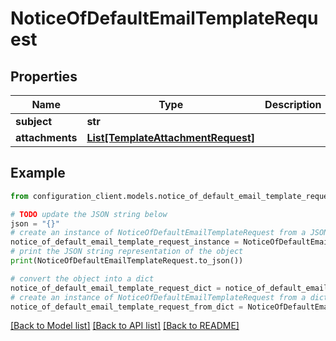 # NoticeOfDefaultEmailTemplateRequest


## Properties

Name | Type | Description | Notes
------------ | ------------- | ------------- | -------------
**subject** | **str** |  | [optional] 
**attachments** | [**List[TemplateAttachmentRequest]**](TemplateAttachmentRequest.md) |  | [optional] 

## Example

```python
from configuration_client.models.notice_of_default_email_template_request import NoticeOfDefaultEmailTemplateRequest

# TODO update the JSON string below
json = "{}"
# create an instance of NoticeOfDefaultEmailTemplateRequest from a JSON string
notice_of_default_email_template_request_instance = NoticeOfDefaultEmailTemplateRequest.from_json(json)
# print the JSON string representation of the object
print(NoticeOfDefaultEmailTemplateRequest.to_json())

# convert the object into a dict
notice_of_default_email_template_request_dict = notice_of_default_email_template_request_instance.to_dict()
# create an instance of NoticeOfDefaultEmailTemplateRequest from a dict
notice_of_default_email_template_request_from_dict = NoticeOfDefaultEmailTemplateRequest.from_dict(notice_of_default_email_template_request_dict)
```
[[Back to Model list]](../README.md#documentation-for-models) [[Back to API list]](../README.md#documentation-for-api-endpoints) [[Back to README]](../README.md)


